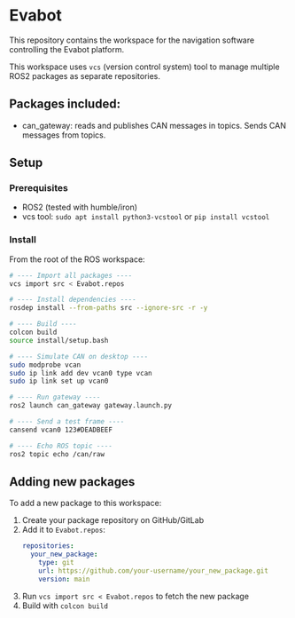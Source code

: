 # Evabot

This repository contains the workspace for the navigation software controlling the Evabot platform.

This workspace uses `vcs` (version control system) tool to manage multiple ROS2 packages as separate repositories.

## Packages included:
- can_gateway: reads and publishes CAN messages in topics. Sends CAN messages from topics.

## Setup

### Prerequisites
- ROS2 (tested with humble/iron)
- vcs tool: `sudo apt install python3-vcstool` or `pip install vcstool`

### Install

From the root of the ROS workspace:

```bash
# ---- Import all packages ----
vcs import src < Evabot.repos

# ---- Install dependencies ----
rosdep install --from-paths src --ignore-src -r -y

# ---- Build ----
colcon build
source install/setup.bash

# ---- Simulate CAN on desktop ----
sudo modprobe vcan
sudo ip link add dev vcan0 type vcan
sudo ip link set up vcan0

# ---- Run gateway ----
ros2 launch can_gateway gateway.launch.py

# ---- Send a test frame ----
cansend vcan0 123#DEADBEEF

# ---- Echo ROS topic ----
ros2 topic echo /can/raw
```

## Adding new packages

To add a new package to this workspace:

1. Create your package repository on GitHub/GitLab
2. Add it to `Evabot.repos`:
   ```yaml
   repositories:
     your_new_package:
       type: git
       url: https://github.com/your-username/your_new_package.git
       version: main
   ```
3. Run `vcs import src < Evabot.repos` to fetch the new package
4. Build with `colcon build`
